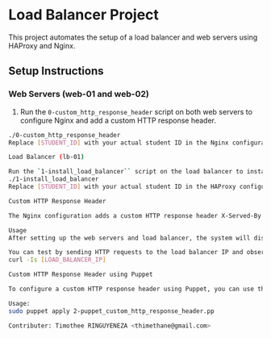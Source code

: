 # Load Balancer Project

This project automates the setup of a load balancer and web servers using HAProxy and Nginx.

## Setup Instructions

### Web Servers (web-01 and web-02)

1. Run the `0-custom_http_response_header` script on both web servers to configure Nginx and add a custom HTTP response header.

```bash
./0-custom_http_response_header
Replace [STUDENT_ID] with your actual student ID in the Nginx configuration.

Load Balancer (lb-01)

Run the `1-install_load_balancer`` script on the load balancer to install and configure HAProxy.
./1-install_load_balancer
Replace [STUDENT_ID] with your actual student ID in the HAProxy configuration.

Custom HTTP Response Header

The Nginx configuration adds a custom HTTP response header X-Served-By to identify the serving web server.

Usage
After setting up the web servers and load balancer, the system will distribute requests to web servers using a round-robin algorithm.

You can test by sending HTTP requests to the load balancer IP and observing the X-Served-By header in the response.
curl -Is [LOAD_BALANCER_IP]

Custom HTTP Response Header using Puppet

To configure a custom HTTP response header using Puppet, you can use the 2-puppet_custom_http_response_header.pp manifest. This manifest configures Nginx to add a custom HTTP header X-Served-By with the hostname of the server Nginx is running on.

Usage:
sudo puppet apply 2-puppet_custom_http_response_header.pp

Contributer: Timothee RINGUYENEZA <thimethane@gmail.com>
